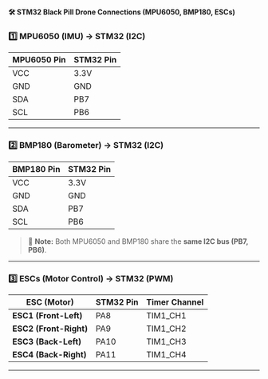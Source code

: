 **🛠 STM32 Black Pill Drone Connections (MPU6050, BMP180, ESCs)**

### **1️⃣ MPU6050 (IMU) → STM32 (I2C)**
| MPU6050 Pin | STM32 Pin |
|------------|----------|
| VCC        | 3.3V     |
| GND        | GND      |
| SDA        | PB7      |
| SCL        | PB6      |

---

### **2️⃣ BMP180 (Barometer) → STM32 (I2C)**
| BMP180 Pin | STM32 Pin |
|------------|----------|
| VCC        | 3.3V     |
| GND        | GND      |
| SDA        | PB7      |
| SCL        | PB6      |

> 📝 **Note:** Both MPU6050 and BMP180 share the **same I2C bus (PB7, PB6)**.

---

### **3️⃣ ESCs (Motor Control) → STM32 (PWM)**
| ESC (Motor) | STM32 Pin  | Timer Channel |
|------------|-----------|---------------|
| **ESC1 (Front-Left)**  | PA8  | TIM1_CH1 |
| **ESC2 (Front-Right)** | PA9  | TIM1_CH2 |
| **ESC3 (Back-Left)**   | PA10 | TIM1_CH3 |
| **ESC4 (Back-Right)**  | PA11 | TIM1_CH4 |


---
